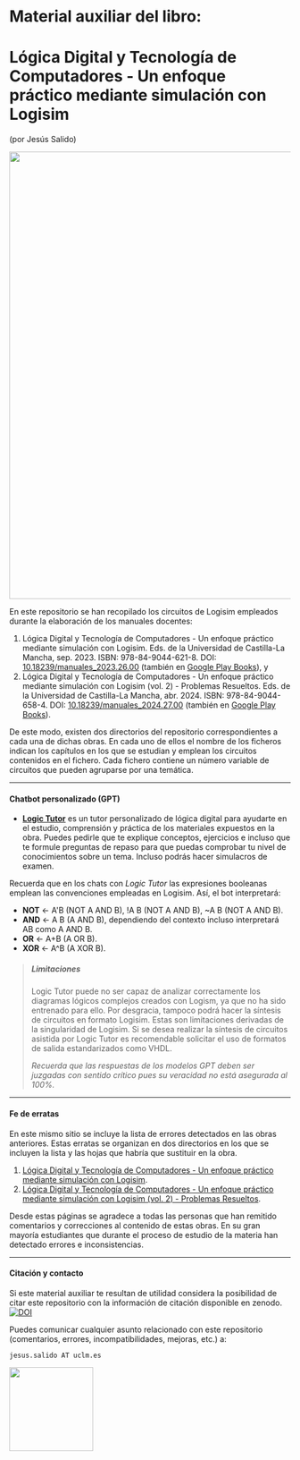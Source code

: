 # Material auxiliar del libro:
# Lógica Digital y Tecnología de Computadores - Un enfoque práctico mediante simulación con Logisim
(por Jesús Salido)

[<img src="./Portadas Teco Vol1-2.png" width="800">](https://ruidera.uclm.es/communities/4b0d46b6-7dc2-4812-b29d-091aa39a2974)

En este repositorio se han recopilado los circuitos de Logisim empleados durante la elaboración de los manuales docentes:
1. Lógica Digital y Tecnología de Computadores - Un enfoque práctico mediante simulación con Logisim. Eds. de la Universidad de Castilla-La Mancha, sep. 2023. ISBN: 978-84-9044-621-8. DOI: [10.18239/manuales\_2023.26.00](https://doi.org/10.18239/manuales_2023.26.00) (también en [Google Play Books](https://play.google.com/store/books/details/Jes%C3%BAs_Salido_Tercero_L%C3%B3gica_digital_y_tecnolog%C3%ADa_d?id=5DnVEAAAQBAJ)), y
2. Lógica Digital y Tecnología de Computadores - Un enfoque práctico mediante simulación con Logisim (vol. 2) - Problemas Resueltos. Eds. de la Universidad de Castilla-La Mancha, abr. 2024. ISBN: 978-84-9044-658-4. DOI: [10.18239/manuales\_2024.27.00](https://doi.org/10.18239/manuales_2024.27.00) (también en [Google Play Books](https://play.google.com/store/books/details/Jes%C3%BAs_Salido_Tercero_L%C3%B3gica_digital_y_tecnolog%C3%ADa_d?id=RBj_EAAAQBAJ)).

De este modo, existen dos directorios del repositorio correspondientes a cada una de dichas obras. En cada uno de ellos el nombre de los ficheros indican los capítulos en los que se estudian y emplean los circuitos contenidos en el fichero. Cada fichero contiene un número variable de circuitos que pueden agruparse por una temática.

-----
#### Chatbot personalizado (GPT)
- [**Logic Tutor**](https://chatgpt.com/g/g-67e8fed02ae48191b71e082de0295710-logic-tutor) es un tutor personalizado de lógica digital para ayudarte en el estudio, comprensión y práctica de los materiales expuestos en la obra. Puedes pedirle que te explique conceptos, ejercicios e incluso que te formule preguntas de repaso para que puedas comprobar tu nivel de conocimientos sobre un tema. Incluso podrás hacer simulacros de examen.

Recuerda que en los chats con *Logic Tutor* las expresiones booleanas emplean las convenciones empleadas en Logisim. Así, el bot interpretará: 
- **NOT** <- A'B (NOT A AND B), !A B (NOT A AND B), ~A B (NOT A AND B).
- **AND** <- A B (A AND B), dependiendo del contexto incluso interpretará AB como A AND B.
- **OR** <- A+B (A OR B).
- **XOR** <- A^B (A XOR B).

> ##### Limitaciones
> Logic Tutor puede no ser  capaz de analizar correctamente los diagramas lógicos complejos creados con Logism,
> ya que no ha sido entrenado para ello. Por desgracia, tampoco podrá hacer la síntesis de circuitos en formato
> Logisim. Estas son limitaciones derivadas de la singularidad de Logisim. Si se desea realizar la síntesis de
> circuitos asistida por Logic Tutor es recomendable solicitar el uso de formatos de salida estandarizados como VHDL.
>
> *Recuerda que las respuestas de los modelos GPT deben ser juzgadas con sentido crítico pues su veracidad no está asegurada al 100%.*

-----
#### Fe de erratas
En este mismo sitio se incluye la lista de errores detectados en las obras anteriores. Estas erratas se organizan en dos directorios en los que se incluyen la lista y las hojas que habría que sustituir en la obra.
1. [Lógica Digital y Tecnología de Computadores - Un enfoque práctico mediante simulación con Logisim](./Erratas/Vol1/Fe%20de%20erratas-vol1.md).
2. [Lógica Digital y Tecnología de Computadores - Un enfoque práctico mediante simulación con Logisim (vol. 2) - Problemas Resueltos](./Erratas/Vol2/Fe%20de%20erratas-vol2.md).

Desde estas páginas se agradece a todas las personas que han remitido comentarios y correcciones al contenido de estas obras. En su gran mayoría estudiantes que durante el proceso de estudio de la materia han detectado errores e inconsistencias.

-----
#### Citación y contacto

Si este material auxiliar te resultan de utilidad considera la posibilidad de citar este repositorio con la información de citación disponible en zenodo.
[![DOI](https://zenodo.org/badge/DOI/10.5281/zenodo.10828923.svg)](https://doi.org/10.5281/zenodo.10828923)

Puedes comunicar cualquier asunto relacionado con este repositorio (comentarios, errores, incompatibilidades, mejoras, etc.) a:

`jesus.salido AT uclm.es`

<img src="./by-nc-sa.png" width="150">
